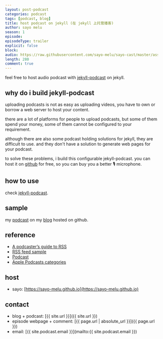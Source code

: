 ```yaml
---
layout: post-podcast
categories: podcast
tags: [podcast, blog]
title: host podcast on jekyll (在 jekyll 上托管播客)
author: sayo melu
season: 1
episode:
episodeType: trailer
explicit: false
block:
audio: https://raw.githubusercontent.com/sayo-melu/sayo-cast/master/asset/2019-4-23-podcast-mind-aroma.m4a
length: 280
comment: true
---
```


feel free to host audio podcast with [jekyll-podcast](https://github.com/sayo-melu/jekyll-podcast) on jekyll.

## why do i build jekyll-podcast

uploading podcasts is not as easy as uploading videos, you have to own or borrow a web server to host your content.

there are a lot of platforms for people to upload podcasts, but some of them spend your money, some of them cannot be configured to your requirement.

although there are also some podcast holding solutions for jekyll, they are difficult to use. and they don't have a solution to generate web pages for your podcast.

to solve these problems, i build this configurable jekyll-podcast. you can host it on [github](http://github.com) for free, so you can buy you a better 🎙 microphone.

## how to use

check [jekyll-podcast](https://github.com/sayo-melu/jekyll-podcast).

## sample

my [podcast](https://sayo-melu.github.io/podcast.xml) on my [blog](http://sayo-melu.github.io) hosted on github.

## reference

- [A podcaster’s guide to RSS](https://help.apple.com/itc/podcasts_connect/#/itcb54353390)
- [RSS feed sample](https://help.apple.com/itc/podcasts_connect/#/itcbaf351599)
- [Podcast](https://developers.google.com/search/docs/data-types/podcast)
- [Apple Podcasts categories](https://help.apple.com/itc/podcasts_connect/#/itc9267a2f12)

## host

- sayo: [https://sayo-melu.github.io](https://sayo-melu.github.io)

## contact

- blog + podcast: [{{ site.url }}]({{ site.url }})
- episode webpage + comment: [{{ page.url | absolute_url }}]({{ page.url }})
- email: [{{ site.podcast.email }}](mailto:{{ site.podcast.email }})
